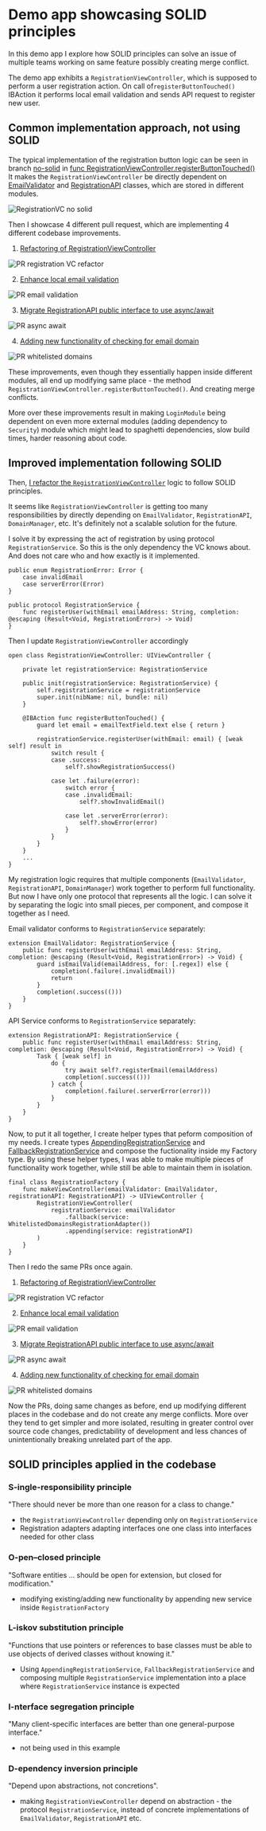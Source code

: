 # Demo app showcasing SOLID principles

In this demo app I explore how SOLID principles can solve an issue of multiple teams working on same feature possibly creating merge conflict.

The demo app exhibits a `RegistrationViewController`, which is supposed to perform a user registration action. On call of`registerButtonTouched()` IBAction it performs local email validation and sends API request to register new user.

## Common implementation approach, not using SOLID

The typical implementation of the registration button logic can be seen in branch [no-solid](https://github.com/ibru/composition-demo/tree/no-solid) in [func RegistrationViewController.registerButtonTouched()](https://github.com/ibru/composition-demo/blob/8e60fdd46837e1485bb62c2d1e013832890cb80e/CompositionDemo/Modules/Sources/LoginFeature/Sources/RegistrationViewController.swift#L63)
It makes the `RegistrationViewController` be directly dependent on [EmailValidator](https://github.com/ibru/composition-demo/blob/no-solid/CompositionDemo/Modules/Sources/Core/Sources/EmailValidator.swift) and [RegistrationAPI](https://github.com/ibru/composition-demo/blob/no-solid/CompositionDemo/Modules/Sources/Networking/Sources/RegistrationAPI.swift) classes, which are stored in different modules.

![RegistrationVC no solid](README/RegistrationVC-no-solid.png)

Then I showcase 4 different pull request, which are implementing 4 different codebase improvements.

1. [Refactoring of RegistrationViewController](https://github.com/ibru/composition-demo/pull/4/files)

![PR registration VC refactor](README/PR-registration-VC-refactor.png)

2. [Enhance local email validation](https://github.com/ibru/composition-demo/pull/1/files)

![PR email validation](README/PR-email-validation.png)

3. [Migrate RegistrationAPI public interface to use async/await](https://github.com/ibru/composition-demo/pull/3/files)

![PR async await](README/PR-async-await.png)

4. [Adding new functionality of checking for email domain](https://github.com/ibru/composition-demo/pull/5/files)

![PR whitelisted domains](README/PR-whitelisted-domains.png)

These improvements, even though they essentially happen inside different modules, all end up modifying same place - the method `RegistrationViewController.registerButtonTouched()`. And creating merge conflicts.

More over these improvements result in making `LoginModule` being dependent on even more external modules (adding dependency to `Security`) module which might lead to spaghetti dependencies, slow build times, harder reasoning about code.

## Improved implementation following SOLID

Then, [I refactor the `RegistrationViewController`](https://github.com/ibru/composition-demo/pull/2) logic to follow SOLID principles.

It seems like `RegistrationViewController` is getting too many responsibilities by directly depending on `EmailValidator`, `RegistrationAPI`, `DomainManager`, etc. It's definitely not a scalable solution for the future.

I solve it by expressing the act of registration by using protocol `RegistrationService`. So this is the only dependency the VC knows about. And does not care who and how exactly is it implemented.

```(swift)
public enum RegistrationError: Error {
    case invalidEmail
    case serverError(Error)
}

public protocol RegistrationService {
    func registerUser(withEmail emailAddress: String, completion: @escaping (Result<Void, RegistrationError>) -> Void)
}
```

Then I update `RegistrationViewController` accordingly

```(swift)
open class RegistrationViewController: UIViewController {
    
    private let registrationService: RegistrationService
    
    public init(registrationService: RegistrationService) {
        self.registrationService = registrationService
        super.init(nibName: nil, bundle: nil)
    }
    
    @IBAction func registerButtonTouched() {
        guard let email = emailTextField.text else { return }
        
        registrationService.registerUser(withEmail: email) { [weak self] result in
            switch result {
            case .success:
                self?.showRegistrationSuccess()
                
            case let .failure(error):
                switch error {
                case .invalidEmail:
                    self?.showInvalidEmail()
                
                case let .serverError(error):
                    self?.showError(error)
                }
            }
        }
    }
    ...
}
```

My registration logic requires that multiple components (`EmailValidator`, `RegistrationAPI`, `DomainManager`) work together to perform full functionality. But now I have only one protocol that represents all the logic.
I can solve it by separating the logic into small pieces, per component, and compose it together as I need.

Email validator conforms to `RegistrationService` separately:

```(swift)
extension EmailValidator: RegistrationService {
    public func registerUser(withEmail emailAddress: String, completion: @escaping (Result<Void, RegistrationError>) -> Void) {
        guard isEmailValid(emailAddress, for: [.regex]) else {
            completion(.failure(.invalidEmail))
            return
        }
        completion(.success(()))
    }
}
```  

API Service conforms to `RegistrationService` separately:

```(swift)
extension RegistrationAPI: RegistrationService {
    public func registerUser(withEmail emailAddress: String, completion: @escaping (Result<Void, RegistrationError>) -> Void) {
        Task { [weak self] in
            do {
                try await self?.registerEmail(emailAddress)
                completion(.success(()))
            } catch {
                completion(.failure(.serverError(error)))
            }
        }
    }
}
```

Now, to put it all together, I create helper types that peform composition of my needs. I create types [AppendingRegistrationService](https://github.com/ibru/composition-demo/blob/main/CompositionDemo/Registration%20Adapters/AppendingRegistrationService.swift) and [FallbackRegistrationService](https://github.com/ibru/composition-demo/blob/main/CompositionDemo/Registration%20Adapters/FallbackRegistrationService.swift) and compose the fuctionality inside my Factory type.
By using these helper types, I was able to make multiple pieces of functionality work together, while still be able to maintain them in isolation.

```(swift)
final class RegistrationFactory {
    func makeViewController(emailValidator: EmailValidator, registrationAPI: RegistrationAPI) -> UIViewController {
        RegistrationViewController(
            registrationService: emailValidator
                .fallback(service: WhitelistedDomainsRegistrationAdapter())
                .appending(service: registrationAPI)
        )
    }
}
```

Then I redo the same PRs once again.

1. [Refactoring of RegistrationViewController](https://github.com/ibru/composition-demo/pull/7/files)

![PR registration VC refactor](README/PR-registration-VC-refactor-2.png)

2. [Enhance local email validation](https://github.com/ibru/composition-demo/pull/9/files)

![PR email validation](README/PR-email-validation-2.png)

3. [Migrate RegistrationAPI public interface to use async/await](https://github.com/ibru/composition-demo/pull/8/files)

![PR async await](README/PR-async-await-2.png)

4. [Adding new functionality of checking for email domain](https://github.com/ibru/composition-demo/pull/6/files)

![PR whitelisted domains](README/PR-whitelisted-domains-2.png)

Now the PRs, doing same changes as before, end up modifying different places in the codebase and do not create any merge conflicts.
More over they tend to get simpler and more isolated, resulting in greater control over source code changes, predictability of development and less chances of unintentionally breaking unrelated part of the app.

## SOLID principles applied in the codebase


### S-ingle-responsibility principle
"There should never be more than one reason for a class to change."

- the `RegistrationViewController` depending only on `RegistrationService`
- Registration adapters adapting interfaces one one class into interfaces needed for other class

### O-pen–closed principle
"Software entities ... should be open for extension, but closed for modification."

- modifying existing/adding new functionality by appending new service inside `RegistrationFactory`

### L-iskov substitution principle
"Functions that use pointers or references to base classes must be able to use objects of derived classes without knowing it."

- Using `AppendingRegistrationService`, `FallbackRegistrationService` and composing multiple `RegistrationService` implementation into a place where `RegistrationService` instance is expected

### I-nterface segregation principle
"Many client-specific interfaces are better than one general-purpose interface."

- not being used in this example

### D-ependency inversion principle
"Depend upon abstractions, not concretions".

- making `RegistrationViewController` depend on abstraction - the protocol `RegistrationService`, instead of concrete implementations of `EmailValidator`, `RegistrationAPI` etc.

